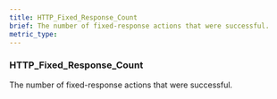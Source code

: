 ```yaml
---
title: HTTP_Fixed_Response_Count
brief: The number of fixed-response actions that were successful.
metric_type:
---
```

### HTTP_Fixed_Response_Count

The number of fixed-response actions that were successful.
